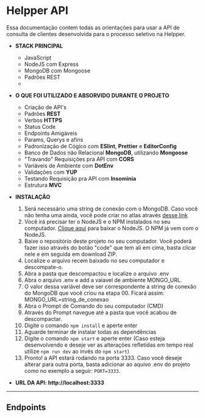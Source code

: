 # Helpper API

Essa documentação contem todas as orientações para usar a API de consulta de clientes desenvolvida para o processo seletivo na Helpper.

- **STACK PRINCIPAL**

    - JavaScript
    - NodeJS com Express
    - MongoDB com Mongoose
    - Padrões REST
    -
- **O QUE FOI UTILIZADO E ABSORVIDO DURANTE O PROJETO**

    - Criação de API's
    - Padrões **REST**
    - Verbos **HTTPS**
    - Status Code
    - Endpoints Amigáveis
    - Params, Querys e afins
    - Padronização de Cógico com **ESlint**, **Prettier** e **EditorConfig**
    - Banco de Dados não Relacional **MongoDB**, utilizando **Mongoose**
    - "Travando" Requisições pra API com **CORS**
    - Variáveis de Ambiente com **DotEnv**
    - Validações com **YUP**
    - Testando Requisição pra API com **Insominia**
    - Estrutura **MVC**

- **INSTALAÇÃO**
    1. Será necessário uma string de conexão com o MongoDB. Caso você não tenha uma ainda, você pode criar no atlas através [desse link](https://www.mongodb.com/cloud/atlas/register)
    2. Você irá precisar ter o NodeJS e o NPM instalados no seu computador. [Clique aqui](https://nodejs.org/en/) para baixar o NodeJS. O NPM já vem com o NodeJS.
    3. Baixe o repositório deste projeto no seu computador. Você poderá fazer isso através do botão "code" que tem ali em cima, basta clicar nele e em seguida em download ZIP.
    4. Localize o arquivo recem baixado no seu computador e descompate-o.
    5. Abra a pasta que descompactou e localize o arquivo .env
    6. Abra o arquivo .env e add a vaiavel de ambiente MONGO_URL.
    7. O valor dessa variável deve ser correspondente a string de conexão do MongoDB que você criou na etapa 00. Ficará assim: MONGO_URL=string_de_conexao
    8. Abra o Prompt de Comando do seu computador (CMD)
    9. Através do Prompt navegue até a pasta que você acabou de descompactar.
    10. Digite o comando `npm install` e aperte enter
    11. Aguarde terminar de instalar todas as dependências
    12. Digite o comando `npm start` e aperte enter (Caso esteja desenvolvendo e deseje ver as alterações refletidas em tempo real utilize `npm run dev` ao invés do `npm start`)
    13. Pronto! a API estará rodando na porta 3333. Caso você deseje alterar para outra porta, basta adicionar ao aquivo .env do projeto como no exemplo a seguir: `PORT=3333`.

- **URL DA API: http://localhost:3333**

---

## Endpoints
